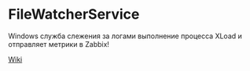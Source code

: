 # FileWatcherService
Windows служба слежения за логами выполнение процесса XLoad и отправляет метрики в Zabbix!

[Wiki](https://github.com/lobkovs/FileWatcherService/wiki)

